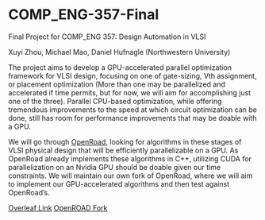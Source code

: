 # COMP_ENG-357-Final
Final Project for COMP_ENG 357: Design Automation in VLSI

Xuyi Zhou, Michael Mao, Daniel Hufnagle (Northwestern University)

The project aims to develop a GPU-accelerated parallel optimization framework for VLSI design, focusing on one of gate-sizing, Vth assignment, or placement optimization (More than one may be parallelized and accelerated if time permits, but for now, we will aim for accomplishing just one of the three). Parallel CPU-based optimization, while offering tremendous improvements to the speed at which circuit optimization can be done, still has room for performance improvements that may be doable with a GPU.

We will go through [OpenRoad](https://github.com/the-openroad-project), looking for algorithms in these stages of VLSI physical design that will be efficiently parallelizable on a GPU. As OpenRoad already implements these algorithms in C++, utilizing CUDA for parallelization on an Nvidia GPU should be doable given our time constraints. We will maintain our own fork of OpenRoad, where we will aim to implement our GPU-accelerated algorithms and then test against OpenRoad’s.

[Overleaf Link](https://www.overleaf.com/6493982245rtmtzqskkryx#5f39fb)
[OpenROAD Fork](https://github.com/danielhufnagle/OpenROAD#)
